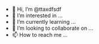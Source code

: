 - 👋 Hi, I’m @ttaxdfsdf
- 👀 I’m interested in ...
- 🌱 I’m currently learning ...
- 💞️ I’m looking to collaborate on ...
- 📫 How to reach me ...

<!---
ttaxdfsdf/ttaxdfsdf is a ✨ special ✨ repository because its `README.md` (this file) appears on your GitHub profile.
You can click the Preview link to take a look at your changes.
--->
